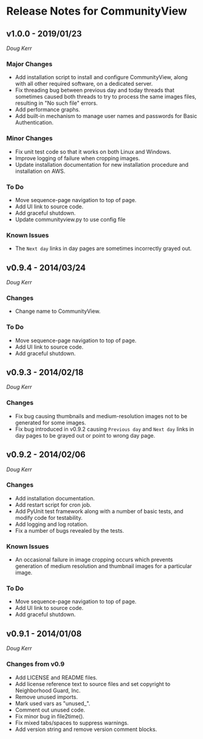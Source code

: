 # Release Notes for CommunityView #

## v1.0.0 - 2019/01/23
_Doug Kerr_

### Major Changes

- Add installation script to install and configure CommunityView, along with
all other required software, on a dedicated server.
- Fix threading bug between previous day and today threads that sometimes
caused both threads to try to process the same images files, resulting
in "No such file" errors.
- Add performance graphs.
- Add built-in mechanism to manage user names and passwords
for Basic Authentication.

### Minor Changes

- Fix unit test code so that it works on both Linux and Windows.
- Improve logging of failure when cropping images.
- Update installation documentation for new installation procedure and
installation on AWS.

### To Do

* Move sequence-page navigation to top of page.
* Add UI link to source code.
* Add graceful shutdown.
* Update communityview.py to use config file

### Known Issues

* The `Next day` links in day pages are sometimes incorrectly grayed out.

## v0.9.4 - 2014/03/24 ##
_Doug Kerr_

### Changes

* Change name to CommunityView.

### To Do

* Move sequence-page navigation to top of page.
* Add UI link to source code.
* Add graceful shutdown.

## v0.9.3 - 2014/02/18 ##
_Doug Kerr_

### Changes

* Fix bug causing thumbnails and medium-resolution images not to be generated for some images.
* Fix bug introduced in v0.9.2 causing `Previous day` and `Next day` links in day pages to be grayed out or point to wrong day page.

## v0.9.2 - 2014/02/06
_Doug Kerr_

### Changes

* Add installation documentation.
* Add restart script for cron job.
* Add PyUnit test framework along with a number of basic tests, and modify code for testability.
* Add logging and log rotation.
* Fix a number of bugs revealed by the tests.

### Known Issues

* An occasional failure in image cropping occurs which prevents generation of medium resolution and thumbnail images for a particular image.

### To Do

* Move sequence-page navigation to top of page.
* Add UI link to source code.
* Add graceful shutdown.


## v0.9.1 - 2014/01/08
_Doug Kerr_

###  Changes from v0.9

* Add LICENSE and README files.
* Add license reference text to source files and set copyright to Neighborhood Guard, Inc.
* Remove unused imports.
* Mark used vars as "unused_".
* Comment out unused code.
* Fix minor bug in file2time().
* Fix mixed tabs/spaces to suppress warnings.
* Add version string and remove version comment blocks.
